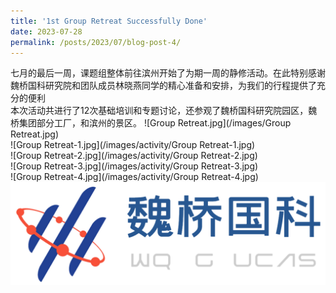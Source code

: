 ```yaml
---
title: '1st Group Retreat Successfully Done'
date: 2023-07-28
permalink: /posts/2023/07/blog-post-4/
---
```


七月的最后一周，课题组整体前往滨州开始了为期一周的静修活动。在此特别感谢魏桥国科研究院和团队成员林晓燕同学的精心准备和安排，为我们的行程提供了充分的便利<br>
本次活动共进行了12次基础培训和专题讨论，还参观了魏桥国科研究院园区，魏桥集团部分工厂，和滨州的景区。
![Group Retreat.jpg](/images/Group Retreat.jpg)<br>
![Group Retreat-1.jpg](/images/activity/Group Retreat-1.jpg)<br>
![Group Retreat-2.jpg](/images/activity/Group Retreat-2.jpg)<br>
![Group Retreat-3.jpg](/images/activity/Group Retreat-3.jpg)<br>
![Group Retreat-4.jpg](/images/activity/Group Retreat-4.jpg)<br>
![魏桥国科.png](/images/activity/魏桥国科.png)
